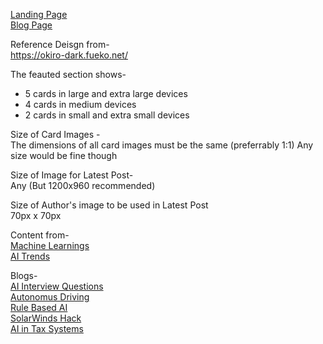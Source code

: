 [Landing Page](https://kshitiz1403.github.io/Websites/AI-Club-Website/src/index.html)</br>
[Blog Page](https://kshitiz1403.github.io/Websites/AI-Club-Website/src/blog-1.html)<br/>

Reference Deisgn from-<br/>
https://okiro-dark.fueko.net/

The feauted section shows-<br/>
* 5 cards in large and extra large devices 
* 4 cards in medium devices
* 2 cards in small and extra small devices

Size of Card Images -<br/>
The dimensions of all card images must be the same (preferrably 1:1)
Any size would be fine though

Size of Image for Latest Post-<br/>
Any (But 1200x960 recommended)

Size of Author's image to be used in Latest Post <br/>
70px x 70px


Content from-<br/>
[Machine Learnings](https://machinelearnings.co/)</br>
[AI Trends](https://aitrends.com/)</br>


Blogs- <br/>
[AI Interview Questions](https://www.aitrends.com/workforce/top-ai-job-interview-questions-aim-to-connect-theory-to-practice/)</br>
[Autonomus Driving](https://www.aitrends.com/ai-insider/essential-rules-for-autonomous-robots-to-drive-a-conventional-car/)</br>
[Rule Based AI](https://www.aitrends.com/software-development-2/rule-based-ai-vs-machine-learning-for-development-which-is-best/)<br/>
[SolarWinds Hack](https://www.aitrends.com/security/solarwinds-hack-likely-assisted-by-ai-suggests-microsofts-smith/)<br/>
[AI in Tax Systems](https://www.aitrends.com/ai-in-government/ai-applied-to-tax-systems-can-help-discover-shelters-support-equality/)